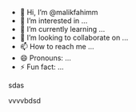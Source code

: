 - 👋 Hi, I’m @malikfahimm
- 👀 I’m interested in ...
- 🌱 I’m currently learning ...
- 💞️ I’m looking to collaborate on ...
- 📫 How to reach me ...
- 😄 Pronouns: ...
- ⚡ Fun fact: ...

<!---
malikfahimm/malikfahimm is a ✨ special ✨ repository because its `README.md` (this file) appears on your GitHub profile.
You can click the Preview link to take a look at your changes.
--->sdas
vvvvbdsd
